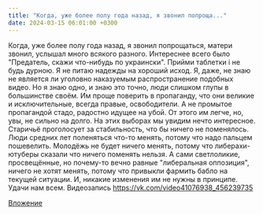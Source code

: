 ```yaml
---
title: "Когда, уже более полу года назад, я звонил попроща..."
date: 2024-03-15 06:01:00 +0300
---
```


Когда, уже более полу года назад, я звонил попрощаться, матери звонил, услышал много всякого разного. Интереснее всего было "Предатель, скажи что-нибудь по украински".
Прийми таблетки і не будь дурною.
Я не питаю надежды на хороший исход. Я, даже, не знаю не является ли уголовно наказуемым распространение подобных видео.
Но я знаю одно, и знаю это точно, люди слишком глупы в большинстве своём. Им проще поверить в пропаганду, что они великие и исключительные, всегда правые, освободители. А не промытое пропагандой стадо, радостно идущее на убой. От этого им легче, но, увы, не сильно на долго.
На этих выборах мы увидим нечто интересное. Старичьё проголосует за стабильность, что бы ничего не поменялось. Люди средних лет поленяться что-то менять, потому что надо пальцем пошевелить. Молодёжь не будет ничего менять, потому что либерахи-ютуберы сказали что ничего поменять нельзя.
А сами светлоликие, просвещённые, но почему-то вечно равные "либеральная оппозиция", ничего не хотят менять, потому что привыкли фармить бабло на текущей ситуации. И, никакие изменения им не нужны в принципе.
Удачи нам всем.
Видеозапись
https://vk.com/video41076938_456239735

[Вложение](https://vk.com/video41076938_456239735)
